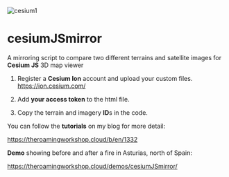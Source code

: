 ![cesium1](https://user-images.githubusercontent.com/63456390/232144958-2a3ed670-e1db-4db5-9018-06591d7add85.png)

# cesiumJSmirror

A mirroring script to compare two different terrains and satellite images for **Cesium JS** 3D map viewer

1. Register a **Cesium Ion** account and upload your custom files.
https://ion.cesium.com/

2. Add **your access token** to the html file.

3. Copy the terrain and imagery **ID**s in the code.

You can follow the **tutorials** on my blog for more detail:

https://theroamingworkshop.cloud/b/en/1332

**Demo** showing before and after a fire in Asturias, north of Spain:

https://theroamingworkshop.cloud/demos/cesiumJSmirror/
